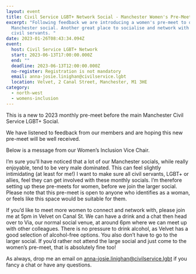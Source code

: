 ```yaml
---
layout: event
title: Civil Service LGBT+ Network Social - Manchester Women's Pre-Meet
excerpt: "Following feedback we are introducing a women's pre-meet to our main
  Manchester social. Another great place to socialise and network with other
  civil servants. "
date: 2023-01-26T08:43:34.094Z
event:
  host: Civil Service LGBT+ Network
  start: 2023-06-13T17:00:00.000Z
  end: ""
  deadline: 2023-06-13T12:00:00.000Z
  no-register: Registration is not mandatory
  email: anna-josie.linighan@civilservice.lgbt
  location: Velvet, 2 Canal Street, Manchester, M1 3HE
category:
  - north-west
  - womens-inclusion
---
```

This is a new to 2023 monthly pre-meet before the main Manchester Civil Service LGBT+ Social.

We have listened to feedback from our members and are hoping this new pre-meet will be well received.

Below is a message from our Women’s Inclusion Vice Chair.

I’m sure you’ll have noticed that a lot of our Manchester socials, while really enjoyable, tend to be very male dominated. This can feel slightly intimidating (at least for me!) I want to make sure all civil servants, LGBT+ or allies, feel they can get involved with these monthly socials. I’m therefore setting up these pre-meets for women, before we join the larger social. Please note that this pre-meet is open to anyone who identifies as a woman, or feels like this space would be suitable for them.

If you’d like to meet more women to connect and network with, please join me at 5pm in Velvet on Canal St. We can have a drink and a chat then head over to Via, our normal social venue, at around 6pm where we can meet up with other colleagues. There is no pressure to drink alcohol, as Velvet has a good selection of alcohol-free options. You also don’t have to go to the larger social. If you’d rather not attend the large social and just come to the women’s pre-meet, that is absolutely fine too!

As always, drop me an email on anna-josie.linighan@civilservice.lgbt if you fancy a chat or have any questions.